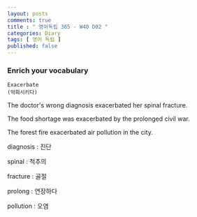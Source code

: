 ```yaml
---
layout: posts
comments: true
title : " 영어독립 365 - W40 D02 "
categories: Diary
tags: [ 영어 독립 ]
published: false
---
```


### Enrich your vocabulary

```text
Exacerbate
(악화시키다)
```

The doctor's wrong diagnosis exacerbated her spinal fracture.

The food shortage was exacerbated by the prolonged civil war.

The forest fire exacerbated air pollution in the city.

diagnosis
 : 진단

spinal
 : 척추의

fracture
 : 골절

prolong
 : 연장하다

pollution
 : 오염

